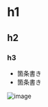 # h1
## h2
### h3

- 箇条書き
- 箇条書き

![image](https://github.com/goma000/skills-communicate-using-markdown/assets/121588115/78074bd8-d48f-4f9a-a1b8-b59d251e4b19)
